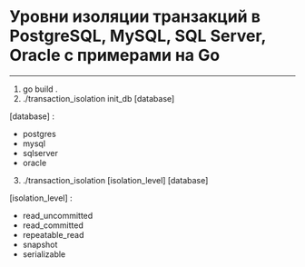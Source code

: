 # Уровни изоляции транзакций в PostgreSQL, MySQL, SQL Server, Oracle с примерами на Go

*************************************************************************

1) go build .
2) ./transaction_isolation init_db [database]
  
[database] : 
- postgres
- mysql
- sqlserver
- oracle
3) ./transaction_isolation [isolation_level] [database]

[isolation_level] :
- read_uncommitted
- read_committed
- repeatable_read
- snapshot
- serializable